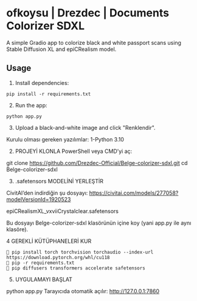 # ofkoysu | Drezdec | Documents Colorizer SDXL

A simple Gradio app to colorize black and white passport scans using Stable Diffusion XL and epiCRealism model.

## Usage

1. Install dependencies:

```
pip install -r requirements.txt
```

2. Run the app:

```
python app.py
```

3. Upload a black-and-white image and click "Renklendir".


Kurulu olması gereken yazılımlar:
1-Python 3.10

2. PROJEYİ KLONLA
PowerShell veya CMD’yi aç:

git clone https://github.com/Drezdec-Official/Belge-colorizer-sdxl.git
cd Belge-colorizer-sdxl

3. .safetensors MODELİNİ YERLEŞTİR

CivitAI’den indirdiğin şu dosyayı: https://civitai.com/models/277058?modelVersionId=1920523

epiCRealismXL_vxviiCrystalclear.safetensors

Bu dosyayı Belge-colorizer-sdxl klasörünün içine koy (yani app.py ile aynı klasöre).


4 GEREKLİ KÜTÜPHANELERİ KUR

    🔁 pip install torch torchvision torchaudio --index-url https://download.pytorch.org/whl/cu118
    🔁 pip -r requirements.txt
    🔁 pip diffusers transformers accelerate safetensors


5. UYGULAMAYI BAŞLAT

python app.py
Tarayıcıda otomatik açılır: http://127.0.0.1:7860
